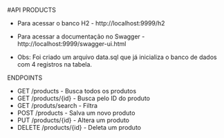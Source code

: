#API PRODUCTS

- Para acessar o banco H2 - http://localhost:9999/h2 <br>
- Para acessar a documentação no Swagger - http://localhost:9999/swagger-ui.html

- Obs: Foi criado um arquivo data.sql que já inicializa o banco de dados com 4 registros na tabela.

 ENDPOINTS 
- GET  /products - Busca todos os produtos
- GET  /products/{id} - Busca pelo ID do produto
- GET  /produts/search - Filtra
- POST /products - Salva um novo produto
- PUT  /products/{id} - Altera um produto
- DELETE /products/{id} - Deleta um produto

